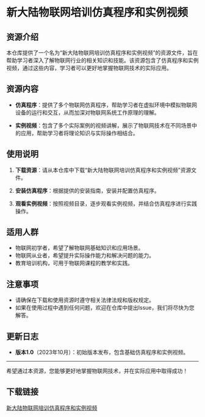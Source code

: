 # 新大陆物联网培训仿真程序和实例视频

## 资源介绍

本仓库提供了一个名为“新大陆物联网培训仿真程序和实例视频”的资源文件，旨在帮助学习者深入了解物联网行业的相关知识和技能。该资源包含了仿真程序和实例视频，通过这些内容，学习者可以更好地掌握物联网技术的实际应用。

## 资源内容

- **仿真程序**：提供了多个物联网仿真程序，帮助学习者在虚拟环境中模拟物联网设备的运行和交互，从而加深对物联网系统工作原理的理解。
  
- **实例视频**：包含了多个实际案例的视频讲解，展示了物联网技术在不同场景中的应用，帮助学习者将理论知识与实际操作相结合。

## 使用说明

1. **下载资源**：请从本仓库中下载“新大陆物联网培训仿真程序和实例视频”资源文件。
  
2. **安装仿真程序**：根据提供的安装指南，安装并配置仿真程序。
  
3. **观看实例视频**：按照视频目录，逐步观看实例视频，并结合仿真程序进行实践操作。

## 适用人群

- 物联网初学者，希望了解物联网基础知识和应用场景。
- 物联网从业者，希望提升实际操作能力和解决问题的能力。
- 教育培训机构，可用于物联网课程的教学和实践。

## 注意事项

- 请确保在下载和使用资源时遵守相关法律法规和版权规定。
- 如果在使用过程中遇到任何问题，欢迎在仓库中提出Issue，我们将尽快为您解答。

## 更新日志

- **版本1.0**（2023年10月）：初始版本发布，包含基础仿真程序和实例视频。

---

希望通过本资源，您能够更好地掌握物联网技术，并在实际应用中取得成功！

## 下载链接

[新大陆物联网培训仿真程序和实例视频](https://pan.quark.cn/s/a862443fad47)